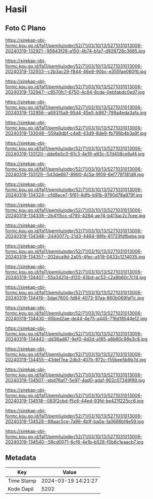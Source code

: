 # Hasil

## Foto C Plano

https://sirekap-obj-formc.kpu.go.id/fa11/pemilu/pdpr/52/71/03/10/13/5271031013006-20240319-132921--95843f28-a150-4b74-b1a7-d928728c3685.jpg

https://sirekap-obj-formc.kpu.go.id/fa11/pemilu/pdpr/52/71/03/10/13/5271031013006-20240319-132933--c2b3ac29-f844-46e9-90bc-e355fae060f6.jpg

https://sirekap-obj-formc.kpu.go.id/fa11/pemilu/pdpr/52/71/03/10/13/5271031013006-20240319-132947--c9570fc1-6750-4c84-8cde-0ebfabdc0ed7.jpg

https://sirekap-obj-formc.kpu.go.id/fa11/pemilu/pdpr/52/71/03/10/13/5271031013006-20240319-132956--a69315a9-95d4-45e5-b987-799a4eda3afa.jpg

https://sirekap-obj-formc.kpu.go.id/fa11/pemilu/pdpr/52/71/03/10/13/5271031013006-20240319-133048--559a9dbf-c4e8-43d9-8de9-fb796b4b3a9f.jpg

https://sirekap-obj-formc.kpu.go.id/fa11/pemilu/pdpr/52/71/03/10/13/5271031013006-20240319-133120--dde6e5c0-61c3-4e19-a93c-57d408ce6af4.jpg

https://sirekap-obj-formc.kpu.go.id/fa11/pemilu/pdpr/52/71/03/10/13/5271031013006-20240319-133129--543de667-8990-4c5a-9f09-6ef7781181d9.jpg

https://sirekap-obj-formc.kpu.go.id/fa11/pemilu/pdpr/52/71/03/10/13/5271031013006-20240319-134324--cfd9ace7-5f61-4dfb-b91b-9790d78a979f.jpg

https://sirekap-obj-formc.kpu.go.id/fa11/pemilu/pdpr/52/71/03/10/13/5271031013006-20240319-134338--2b4115cc-d793-4284-ae74-b413ac2c7cee.jpg

https://sirekap-obj-formc.kpu.go.id/fa11/pemilu/pdpr/52/71/03/10/13/5271031013006-20240319-134348--2440077c-21d3-4464-98fe-61733fdfbebe.jpg

https://sirekap-obj-formc.kpu.go.id/fa11/pemilu/pdpr/52/71/03/10/13/5271031013006-20240319-134357--202dca9d-2a05-4fec-a519-0433c1214035.jpg

https://sirekap-obj-formc.kpu.go.id/fa11/pemilu/pdpr/52/71/03/10/13/5271031013006-20240319-134407--55a3421d-d120-43bd-ac53-c2a8b60c7c14.jpg

https://sirekap-obj-formc.kpu.go.id/fa11/pemilu/pdpr/52/71/03/10/13/5271031013006-20240319-134419--3dae7600-fd84-4073-97aa-860b069faf1c.jpg

https://sirekap-obj-formc.kpu.go.id/fa11/pemilu/pdpr/52/71/03/10/13/5271031013006-20240319-134430--65bed2ae-de44-4e75-a445-716d18544e12.jpg

https://sirekap-obj-formc.kpu.go.id/fa11/pemilu/pdpr/52/71/03/10/13/5271031013006-20240319-134442--dd36ad87-9ef0-4d2d-a185-a6b80c98e3c8.jpg

https://sirekap-obj-formc.kpu.go.id/fa11/pemilu/pdpr/52/71/03/10/13/5271031013006-20240319-134455--43def7ea-2db3-407b-972c-f55bee5b9b7d.jpg

https://sirekap-obj-formc.kpu.go.id/fa11/pemilu/pdpr/52/71/03/10/13/5271031013006-20240319-134507--ebd76af7-5e97-4ad0-adaf-902c07349f89.jpg

https://sirekap-obj-formc.kpu.go.id/fa11/pemilu/pdpr/52/71/03/10/13/5271031013006-20240319-134518--083f2cbd-f5c6-44ed-93fd-be421f225cc6.jpg

https://sirekap-obj-formc.kpu.go.id/fa11/pemilu/pdpr/52/71/03/10/13/5271031013006-20240319-134528--88aac5ce-7a96-4b1f-ba0a-1a0686bf4e59.jpg

https://sirekap-obj-formc.kpu.go.id/fa11/pemilu/pdpr/52/71/03/10/13/5271031013006-20240319-134540--58cd0071-6cf8-4e1b-b528-f0b6c1eaacb7.jpg


## Metadata

| Key        | Value               |
| ---------- | ------------------- |
| Time Stamp | 2024-03-19 14:21:27 |
| Kode Dapil | 5202                |



